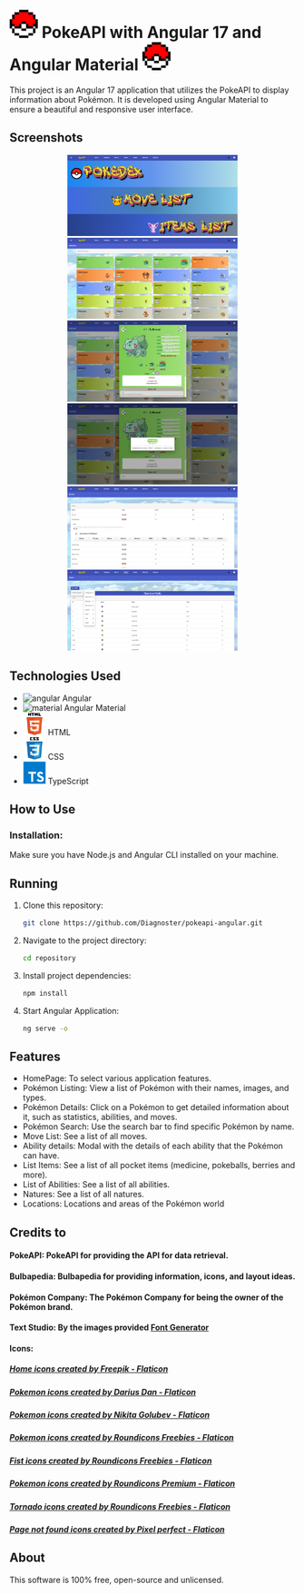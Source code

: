 # <img src="src/assets/pokeball.png" alt="material" width="50"/>  PokeAPI with Angular 17 and Angular Material <img src="src/assets/pokeball.png" alt="material" width="50"/>
This project is an Angular 17 application that utilizes the PokeAPI to display information about Pokémon. It is developed using Angular Material to ensure a beautiful and responsive user interface.

## Screenshots
<p align="center">
  <img src="src/assets/screenshots/homeC.png" alt="material" width="300"/> 
  <img src="src/assets/screenshots/pokedexC.png" alt="material" width="300"/> 
  <img src="src/assets/screenshots/detailsC.png" alt="material" width="300"/> 
  <img src="src/assets/screenshots/abilitiesC.png" alt="material" width="300"/> 
  <img src="src/assets/screenshots/movesC.png" alt="material" width="300"/> 
  <img src="src/assets/screenshots/itemsC.png" alt="material" width="300"/> 
</p>

## Technologies Used
- <img src="https://angular.io/assets/images/logos/angular/angular.svg" alt="angular" width="40" height="40"/> Angular
- <img src="https://cdn.jsdelivr.net/gh/devicons/devicon/icons/materialui/materialui-plain.svg" alt="material" width="40" height="40"/> Angular Material
- <img src="https://raw.githubusercontent.com/devicons/devicon/master/icons/html5/html5-original-wordmark.svg" alt="html5" width="40" height="40"/> HTML
- <img src="https://raw.githubusercontent.com/devicons/devicon/master/icons/css3/css3-original-wordmark.svg" alt="css3" width="40" height="40"/> CSS 
- <img src="https://raw.githubusercontent.com/devicons/devicon/master/icons/typescript/typescript-original.svg" alt="typescript" width="40" height="40"/> TypeScript

## How to Use
### Installation: 
Make sure you have Node.js and Angular CLI installed on your machine.

## Running

1. Clone this repository:
   ```bash
   git clone https://github.com/Diagnoster/pokeapi-angular.git
2. Navigate to the project directory:
   ```bash
   cd repository
3. Install project dependencies:
   ```bash
   npm install
4. Start Angular Application:
    ```bash
    ng serve -o

## Features
- HomePage: To select various application features.
- Pokémon Listing: View a list of Pokémon with their names, images, and types.
- Pokémon Details: Click on a Pokémon to get detailed information about it, such as statistics, abilities, and moves.
- Pokémon Search: Use the search bar to find specific Pokémon by name.
- Move List: See a list of all moves.
- Ability details: Modal with the details of each ability that the Pokémon can have.
- List Items: See a list of all pocket items (medicine, pokeballs, berries and more).
- List of Abilities: See a list of all abilities.
- Natures: See a list of all natures.
- Locations: Locations and areas of the Pokémon world

## Credits to
#### PokeAPI: PokeAPI for providing the API for data retrieval.
#### Bulbapedia: Bulbapedia for providing information, icons, and layout ideas.
#### Pokémon Company: The Pokémon Company for being the owner of the Pokémon brand.
#### Text Studio: By the images provided <a href="https://www.textstudio.com">Font Generator</a>
#### Icons: 
   ##### <a href="https://www.flaticon.com/free-icons/home" title="home icons">Home icons created by Freepik - Flaticon</a>
   ##### <a href="https://www.flaticon.com/free-icons/pokemon" title="pokemon icons">Pokemon icons created by Darius Dan - Flaticon</a>
   ##### <a href="https://www.flaticon.com/free-icons/pokemon" title="pokemon icons">Pokemon icons created by Nikita Golubev - Flaticon</a>
   ##### <a href="https://www.flaticon.com/free-icons/pokemon" title="pokemon icons">Pokemon icons created by Roundicons Freebies - Flaticon</a>
   ##### <a href="https://www.flaticon.com/free-icons/fist" title="fist icons">Fist icons created by Roundicons Freebies - Flaticon</a>
   ##### <a href="https://www.flaticon.com/free-icons/pokemon" title="pokemon icons">Pokemon icons created by Roundicons Premium - Flaticon</a>
   ##### <a href="https://www.flaticon.com/free-icons/tornado" title="tornado icons">Tornado icons created by Roundicons Freebies - Flaticon</a>
   ##### <a href="https://www.flaticon.com/free-icons/page-not-found" title="page not found icons">Page not found icons created by Pixel perfect - Flaticon</a>

## About
This software is 100% free, open-source and unlicensed.
